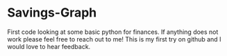 # Savings-Graph
First code looking at some basic python for finances.
If anything does not work please feel free to reach out to me! This is my first try on github and I would love to hear feedback.

